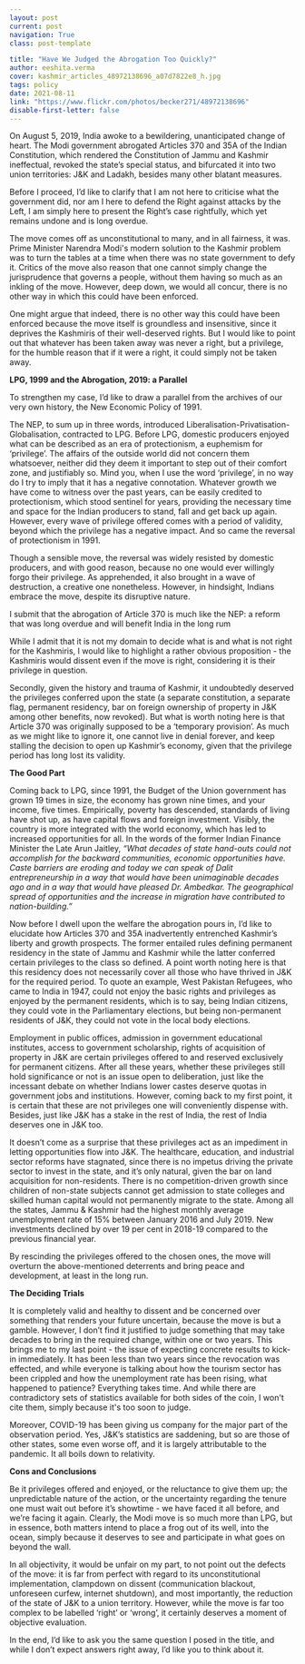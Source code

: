 ```yaml
---
layout: post
current: post
navigation: True
class: post-template

title: "Have We Judged the Abrogation Too Quickly?"
author: eeshita.verma
cover: kashmir_articles_48972138696_a07d7822e8_h.jpg
tags: policy
date: 2021-08-11
link: "https://www.flickr.com/photos/becker271/48972138696"
disable-first-letter: false
---
```

<p>On August 5, 2019, India awoke to a bewildering, unanticipated change of heart. The Modi government abrogated Articles 370 and 35A of the Indian Constitution, which rendered the Constitution of Jammu and Kashmir ineffectual, revoked the state’s special status, and bifurcated it into two union territories: J&amp;K and Ladakh, besides many other blatant measures.</p><p>Before I proceed, I’d like to clarify that I am not here to criticise what the government did, nor am I here to defend the Right against attacks by the Left, I am simply here to present the Right’s case rightfully, which yet remains undone and is long overdue.&nbsp;</p><p>The move comes off as unconstitutional to many, and in all fairness, it was. Prime Minister Narendra Modi's modern solution to the Kashmir problem was to turn the tables at a time when there was no state government to defy it. Critics of the move also reason that one cannot simply change the jurisprudence that governs a people, without them having so much as an inkling of the move. However, deep down, we would all concur, there is no other way in which this could have been enforced.</p><p>One might argue that indeed, there is no other way this could have been enforced because the move itself is groundless and insensitive, since it deprives the Kashmiris of their well-deserved rights. But I would like to point out that whatever has been taken away was never a right, but a privilege, for the humble reason that if it were a right, it could simply not be taken away.</p><p><strong >LPG, 1999 and the Abrogation, 2019: a Parallel</strong></p><p>To strengthen my case, I’d like to draw a parallel from the archives of our very own history, the New Economic Policy of 1991.&nbsp;</p><p>The NEP, to sum up in three words, introduced Liberalisation-Privatisation-Globalisation, contracted to LPG. Before LPG, domestic producers enjoyed what can be described as an era of protectionism, a euphemism for ‘privilege’. The affairs of the outside world did not concern them whatsoever, neither did they deem it important to step out of their comfort zone, and justifiably so. Mind you, when I use the word ‘privilege’, in no way do I try to imply that it has a negative connotation. Whatever growth we have come to witness over the past years, can be easily credited to protectionism, which stood sentinel for years, providing the necessary time and space for the Indian producers to stand, fall and get back up again. However, every wave of privilege offered comes with a period of validity, beyond which the privilege has a negative impact. And so came the reversal of protectionism in 1991.&nbsp;</p><p>Though a sensible move, the reversal was widely resisted by domestic producers, and with good reason, because no one would ever willingly forgo their privilege. As apprehended, it also brought in a wave of destruction, a creative one nonetheless. However, in hindsight, Indians embrace the move, despite its disruptive nature.</p><p>I submit that the abrogation of Article 370 is much like the NEP: a reform that was long overdue and will benefit India in the long rum</p><p>While I admit that it is not my domain to decide what is and what is not right for the Kashmiris, I would like to highlight a rather obvious proposition - the Kashmiris would dissent even if the move is right, considering it is their privilege in question.&nbsp;</p><p>Secondly, given the history and trauma of Kashmir, it undoubtedly deserved the privileges conferred upon the state (a separate constitution, a separate flag, permanent residency, bar on foreign ownership of property in J&amp;K among other benefits, now revoked). But what is worth noting here is that Article 370 was originally supposed to be a ‘temporary provision’. As much as we might like to ignore it, one cannot live in denial forever, and keep stalling the decision to open up Kashmir’s economy, given that the privilege period has long lost its validity.</p><p><strong >The Good Part</strong></p><p>Coming back to LPG, since 1991, the Budget of the Union government has grown 19 times in size, the economy has grown nine times, and your income, five times. Empirically, poverty has descended, standards of living have shot up, as have capital flows and foreign investment. Visibly, the country is more integrated with the world economy, which has led to increased opportunities for all. In the words of the former Indian Finance Minister the Late Arun Jaitley,<em > “What decades of state hand-outs could not accomplish for the backward communities, economic opportunities have. Caste barriers are eroding and today we can speak of Dalit entrepreneurship in a way that would have been unimaginable decades ago and in a way that would have pleased Dr. Ambedkar. The geographical spread of opportunities and the increase in migration have contributed to nation-building.”</em></p><p>Now before I dwell upon the welfare the abrogation pours in, I’d like to elucidate how Articles 370 and 35A inadvertently entrenched Kashmir’s liberty and growth prospects. The former entailed rules defining permanent residency in the state of Jammu and Kashmir while the latter conferred certain privileges to the class so defined. A point worth noting here is that this residency does not necessarily cover all those who have thrived in J&amp;K for the required period. To quote an example, West Pakistan Refugees, who came to India in 1947, could not enjoy the basic rights and privileges as enjoyed by the permanent residents, which is to say, being Indian citizens, they could vote in the Parliamentary elections, but being non-permanent residents of J&amp;K, they could not vote in the local body elections.</p><p>Employment in public offices, admission in government educational institutes, access to government scholarship, rights of acquisition of property in J&amp;K are certain privileges offered to and reserved exclusively for permanent citizens. After all these years, whether these privileges still hold significance or not is an issue open to deliberation, just like the incessant debate on whether Indians lower castes deserve quotas in government jobs and institutions. However, coming back to my first point, it is certain that these are not privileges one will conveniently dispense with. Besides, just like J&amp;K has a stake in the rest of India, the rest of India deserves one in J&amp;K too.</p><p>It doesn’t come as a surprise that these privileges act as an impediment in letting opportunities flow into J&amp;K. The healthcare, education, and industrial sector reforms have stagnated, since there is no impetus driving the private sector to invest in the state, and it’s only natural, given the bar on land acquisition for non-residents. There is no competition-driven growth since children of non-state subjects cannot get admission to state colleges and skilled human capital would not permanently migrate to the state. Among all the states, Jammu &amp; Kashmir had the highest monthly average unemployment rate of 15% between January 2016 and July 2019. New investments declined by over 19 per cent in 2018-19 compared to the previous financial year.</p><p>By rescinding the privileges offered to the chosen ones, the move will overturn the above-mentioned deterrents and bring peace and development, at least in the long run.</p><p><strong >The Deciding Trials</strong></p><p>It is completely valid and healthy to dissent and be concerned over something that renders your future uncertain, because the move is but a gamble. However, I don’t find it justified to judge something that may take decades to bring in the required change, within one or two years. This brings me to my last point - the issue of expecting concrete results to kick-in immediately. It has been less than two years since the revocation was effected, and while everyone is talking about how the tourism sector has been crippled and how the unemployment rate has been rising, what happened to patience? Everything takes time. And while there are contradictory sets of statistics available for both sides of the coin, I won't cite them, simply because it's too soon to judge.&nbsp;</p><p>Moreover, COVID-19 has been giving us company for the major part of the observation period. Yes, J&amp;K’s statistics are saddening, but so are those of other states, some even worse off, and it is largely attributable to the pandemic. It all boils down to relativity.</p><p><strong >Cons and Conclusions</strong></p><p>Be it privileges offered and enjoyed, or the reluctance to give them up; the unpredictable nature of the action, or the uncertainty regarding the tenure one must wait out before it’s showtime - we have faced it all before, and we’re facing it again. Clearly, the Modi move is so much more than LPG, but in essence, both matters intend to place a frog out of its well, into the ocean, simply because it deserves to see and participate in what goes on beyond the wall.</p><p>In all objectivity, it would be unfair on my part, to not point out the defects of the move: it is far from perfect with regard to its unconstitutional implementation, clampdown on dissent (communication blackout, unforeseen curfew, internet shutdown), and most importantly, the reduction of the state of J&amp;K to a union territory. However, while the move is far too complex to be labelled ‘right’ or ‘wrong’, it certainly deserves a moment of objective evaluation.&nbsp;</p><p>In the end, I’d like to ask you the same question I posed in the title, and while I don’t expect answers right away, I’d like you to think about it. </p>
